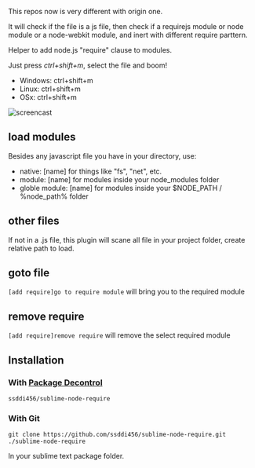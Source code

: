 This repos now is very different with origin one.

It will check if the  file is a js file, then check if a requirejs module or node module or a node-webkit module, and inert with different require parttern.

Helper to add node.js "require" clause to modules. 

Just press *ctrl+shift+m*, select the file and boom! 

* Windows: ctrl+shift+m
* Linux: ctrl+shift+m
* OSx: ctrl+shift+m

![screencast](http://i.imgur.com/wlOrt.gif)

## load modules

Besides any javascript file you have in your directory, use:

* native: [name] for things like "fs", "net", etc.
* module: [name] for modules inside your node_modules folder
* globle module: [name] for modules inside your $NODE_PATH / %node_path% folder

## other files 

If not in a .js file, this plugin will scane all file in your project folder, create relative path to load.

## goto file 

```[add require]go to require module``` will bring you to the required module

## remove require

```[add require]remove require``` will remove the select required module

## Installation

### With [Package Decontrol](https://github.com/jfromaniello/Sublime-Package-Decontrol)

~~~
ssddi456/sublime-node-require
~~~

### With Git

~~~
git clone https://github.com/ssddi456/sublime-node-require.git ./sublime-node-require
~~~

In your sublime text package folder.
